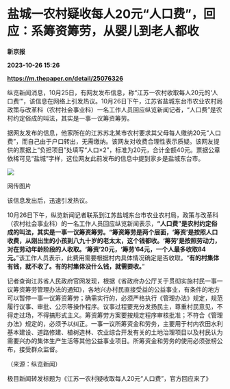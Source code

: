 # 盐城一农村疑收每人20元“人口费”，回应：系筹资筹劳，从婴儿到老人都收
**新京报**

**2023-10-26 15:26**

**https://m.thepaper.cn/detail/25076326**

纵览新闻消息，10月25日，有网友发布信息，称“江苏一农村收取每人20元的‘人口费’”，该信息在网络上引发热议。10月26日下午，江苏省盐城东台市农业农村局政策与改革科（农村社会事业科）一名工作人员回应纵览新闻记者，“人口费”是农村约定俗成的叫法，其实是一事一议筹资筹劳。

据网友发布的信息，他家所在的江苏苏北某市农村要求其父母每人缴纳20元“人口费”，而自己由于户口转出，无需缴纳。该网友对收费合理性表示质疑。该网友提供的票据上“负担项目”处填写“人口×2”，标准为20元，合计金额40元。票据公章依稀可见“盐城”字样，这位网友此前发布的信息中提到家乡是盐城东台市。

![](https://imagecloud.thepaper.cn/thepaper/image/275/794/606.jpg)

网传图片

该信息发出后，迅速引发热议。

10月26日下午，纵览新闻记者联系到江苏盐城东台市农业农村局，政策与改革科（农村社会事业科）的一名工作人员回应纵览新闻表示，**“人口费”是农村约定俗成的叫法，其实是一事一议筹资筹劳。“筹资筹劳是两个层面，‘筹资’是按照人口收费，从刚出生的小孩到八九十岁的老太太，这个钱都收。‘筹劳’是按照劳动力，对在劳动年龄阶段的人收取。‘筹资’20元，‘筹劳’64元，一个人最多收取84元。**”该工作人员表示，此费用需要根据村内具体情况确定是否收取。“**有的村集体有钱，就不收了。有的村集体没什么钱，就需要收。**”

记者查询江苏省人民政府官网发现，根据《省政府办公厅关于贯彻实施村民一事一议筹资筹劳管理办法的通知》，各地兴办村民直接受益的公益事业，有条件的地方可以暂停一事一议筹资筹劳；确需实行的，必须严格执行《管理办法》规定，规范履行议事、审批、公示等操作程序。议事过程要充分发扬民主，尊重村民意见，不得走过场，不得搞形式主义。筹资筹劳方案要按规定程序审核批准；不符合《管理办法》规定的，必须予以纠正。一事一议所筹资金和劳务，主要用于村内农田水利基本建设、道路修建、植树造林、农业综合开发有关的土地治理项目以及村民认为需要兴办的集体生产生活等其他公益事业项目。所筹资金和劳务的使用必须张榜公布，接受群众监督。

（来源：纵览新闻）

极目新闻转发标题为《江苏一农村疑收取每人20元“人口费”，官方回应来了》
